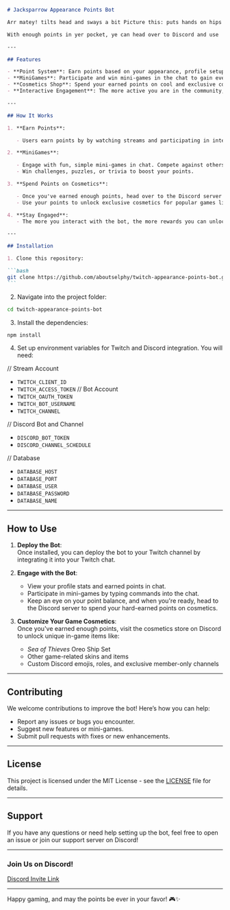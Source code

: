 ````markdown
# Jacksparrow Appearance Points Bot

Arr matey! tilts head and sways a bit Picture this: puts hands on hips This bot's a right clever creature, savvy? It roams the Twitch chat like a pirate on the high seas, eying the users as they sail through the digital waves. Each user gets their own special appearance, and the bot ain't shy about turning those looks into a system of points! tips hat Aye, ye get points based on how ye look, and those points—well, they ain't just for show.

With enough points in yer pocket, ye can head over to Discord and use 'em to nab shiny cosmetics, like a fine treasure chest filled with all sorts of goodies. grins wickedly So, ye see, matey, this bot's not just a chat-dwelling mate—it’s a ticket to a whole world of cosmetic wonders on Discord. Ain't that a fine deal? winks

---

## Features

- **Point System**: Earn points based on your appearance, profile setup, and interactions in Twitch chat.
- **MiniGames**: Participate and win mini-games in the chat to gain even more points!
- **Cosmetics Shop**: Spend your earned points on cool and exclusive cosmetics for games, such as the _Sea of Thieves_ Oreo Ship Set, in addition to custom Discord roles and more!
- **Interactive Engagement**: The more active you are in the community, the more points you'll rack up to unlock rewards.

---

## How It Works

1. **Earn Points**:

   - Users earn points by by watching streams and participating in interactive mini-games.

2. **MiniGames**:

   - Engage with fun, simple mini-games in chat. Compete against others for a chance to win big points!
   - Win challenges, puzzles, or trivia to boost your points.

3. **Spend Points on Cosmetics**:

   - Once you've earned enough points, head over to the Discord server!
   - Use your points to unlock exclusive cosmetics for popular games like _Sea of Thieves_, such as the Oreo Ship Set, along with custom Discord roles and other perks.

4. **Stay Engaged**:
   - The more you interact with the bot, the more rewards you can unlock. Keep playing mini-games, customizing your appearance, and participating in the chat!

---

## Installation

1. Clone this repository:

```bash
git clone https://github.com/aboutselphy/twitch-appearance-points-bot.git
```
````

2. Navigate into the project folder:

```bash
cd twitch-appearance-points-bot
```

3. Install the dependencies:

```bash
npm install
```

4. Set up environment variables for Twitch and Discord integration. You will need:

// Stream Account

- `TWITCH_CLIENT_ID`
- `TWITCH_ACCESS_TOKEN`
  // Bot Account
- `TWITCH_OAUTH_TOKEN`
- `TWITCH_BOT_USERNAME`
- `TWITCH_CHANNEL`

// Discord Bot and Channel

- `DISCORD_BOT_TOKEN`
- `DISCORD_CHANNEL_SCHEDULE`

// Database

- `DATABASE_HOST`
- `DATABASE_PORT`
- `DATABASE_USER`
- `DATABASE_PASSWORD`
- `DATABASE_NAME`

---

## How to Use

1. **Deploy the Bot**:  
   Once installed, you can deploy the bot to your Twitch channel by integrating it into your Twitch chat.

2. **Engage with the Bot**:

   - View your profile stats and earned points in chat.
   - Participate in mini-games by typing commands into the chat.
   - Keep an eye on your point balance, and when you're ready, head to the Discord server to spend your hard-earned points on cosmetics.

3. **Customize Your Game Cosmetics**:  
   Once you've earned enough points, visit the cosmetics store on Discord to unlock unique in-game items like:
   - _Sea of Thieves_ Oreo Ship Set
   - Other game-related skins and items
   - Custom Discord emojis, roles, and exclusive member-only channels

---

## Contributing

We welcome contributions to improve the bot! Here’s how you can help:

- Report any issues or bugs you encounter.
- Suggest new features or mini-games.
- Submit pull requests with fixes or new enhancements.

---

## License

This project is licensed under the MIT License - see the [LICENSE](LICENSE) file for details.

---

## Support

If you have any questions or need help setting up the bot, feel free to open an issue or join our support server on Discord!

---

### Join Us on Discord!

[Discord Invite Link](https://discord.gg/yourdiscordinvite)

---

Happy gaming, and may the points be ever in your favor! 🎮✨

```

```
